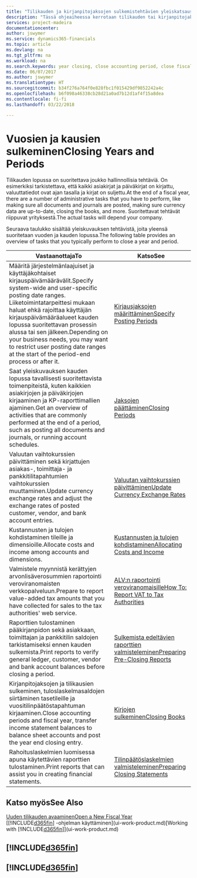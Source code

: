 ```yaml
---
title: "Tilikauden ja kirjanpitojaksojen sulkemistehtävien yleiskatsaus | Microsoft Docs"
description: "Tässä ohjeaiheessa kerrotaan tilikauden tai kirjanpitojakson sulkemistehtävistä, joita ovat esimerkiksi varmistaminen, että asiakirjat ja päiväkirjat on kirjattu, ja pankkitilien saldojen tarkistaminen."
services: project-madeira
documentationcenter: 
author: jswymer
ms.service: dynamics365-financials
ms.topic: article
ms.devlang: na
ms.tgt_pltfrm: na
ms.workload: na
ms.search.keywords: year closing, close accounting period, close fiscal year, bank account detailed trial balance
ms.date: 06/07/2017
ms.author: jswymer
ms.translationtype: HT
ms.sourcegitcommit: b34f276a764f0e828fbc1f015429df9852242a4c
ms.openlocfilehash: b6f098a46338cb28d21a0ad7b12d1af4f15a8dea
ms.contentlocale: fi-fi
ms.lasthandoff: 03/22/2018

---
```

# <a name="closing-years-and-periods"></a><span data-ttu-id="11293-103">Vuosien ja kausien sulkeminen</span><span class="sxs-lookup"><span data-stu-id="11293-103">Closing Years and Periods</span></span>
<span data-ttu-id="11293-104">Tilikauden lopussa on suoritettava joukko hallinnollisia tehtäviä. On esimerkiksi tarkistettava, että kaikki asiakirjat ja päiväkirjat on kirjattu, valuuttatiedot ovat ajan tasalla ja kirjat on suljettu.</span><span class="sxs-lookup"><span data-stu-id="11293-104">At the end of a fiscal year, there are a number of administrative tasks that you have to perform, like making sure all documents and journals are posted, making sure currency data are up-to-date, closing the books, and more.</span></span> <span data-ttu-id="11293-105">Suoritettavat tehtävät riippuvat yrityksestä.</span><span class="sxs-lookup"><span data-stu-id="11293-105">The actual tasks will depend your company.</span></span>

<span data-ttu-id="11293-106">Seuraava taulukko sisältää yleiskuvauksen tehtävistä, joita yleensä suoritetaan vuoden ja kauden lopussa.</span><span class="sxs-lookup"><span data-stu-id="11293-106">The following table provides an overview of tasks that you typically perform to close a year and period.</span></span>

| <span data-ttu-id="11293-107">Vastaanottaja</span><span class="sxs-lookup"><span data-stu-id="11293-107">To</span></span> | <span data-ttu-id="11293-108">Katso</span><span class="sxs-lookup"><span data-stu-id="11293-108">See</span></span> |
| --- | --- |
| <span data-ttu-id="11293-109">Määritä järjestelmänlaajuiset ja käyttäjäkohtaiset kirjauspäivämäärävälit.</span><span class="sxs-lookup"><span data-stu-id="11293-109">Specify system-wide and user-specific posting date ranges.</span></span> <span data-ttu-id="11293-110">Liiketoimintatarpeittesi mukaan haluat ehkä rajoittaa käyttäjän kirjauspäivämääräalueet kauden lopussa suoritettavan prosessin alussa tai sen jälkeen.</span><span class="sxs-lookup"><span data-stu-id="11293-110">Depending on your business needs, you may want to restrict user posting date ranges at the start of the period-end process or after it.</span></span> |[<span data-ttu-id="11293-111">Kirjausjaksojen määrittäminen</span><span class="sxs-lookup"><span data-stu-id="11293-111">Specify Posting Periods</span></span>](finance-how-specify-posting-periods.md) |
| <span data-ttu-id="11293-112">Saat yleiskuvauksen kauden lopussa tavallisesti suoritettavista toimenpiteistä, kuten kaikkien asiakirjojen ja päiväkirjojen kirjaaminen ja KP-raporttimallien ajaminen.</span><span class="sxs-lookup"><span data-stu-id="11293-112">Get an overview of activities that are commonly performed at the end of a period, such as posting all documents and journals, or running account schedules.</span></span> |[<span data-ttu-id="11293-113">Jaksojen päättäminen</span><span class="sxs-lookup"><span data-stu-id="11293-113">Closing Periods</span></span>](year-how-complete-period-end-processes.md) |
| <span data-ttu-id="11293-114">Valuutan vaihtokurssien päivittäminen sekä kirjattujen asiakas-, toimittaja- ja pankkitilitapahtumien vaihtokurssien muuttaminen.</span><span class="sxs-lookup"><span data-stu-id="11293-114">Update currency exchange rates and adjust the exchange rates of posted customer, vendor, and bank account entries.</span></span> |[<span data-ttu-id="11293-115">Valuutan vaihtokurssien päivittäminen</span><span class="sxs-lookup"><span data-stu-id="11293-115">Update Currency Exchange Rates</span></span>](finance-how-update-currencies.md) |
| <span data-ttu-id="11293-116">Kustannusten ja tulojen kohdistaminen tileille ja dimensioille.</span><span class="sxs-lookup"><span data-stu-id="11293-116">Allocate costs and income among accounts and dimensions.</span></span> |[<span data-ttu-id="11293-117">Kustannusten ja tulojen kohdistaminen</span><span class="sxs-lookup"><span data-stu-id="11293-117">Allocating Costs and Income</span></span>](year-allocate-costs-income.md) |
| <span data-ttu-id="11293-118">Valmistele myynnistä kerättyjen arvonlisäverosummien raportointi veroviranomaisten verkkopalveluun.</span><span class="sxs-lookup"><span data-stu-id="11293-118">Prepare to report value-added tax amounts that you have collected for sales to the tax authorities' web service.</span></span> |[<span data-ttu-id="11293-119">ALV:n raportointi veroviranomaisille</span><span class="sxs-lookup"><span data-stu-id="11293-119">How To: Report VAT to Tax Authorities</span></span>](finance-how-report-vat.md)|
| <span data-ttu-id="11293-120">Raporttien tulostaminen pääkirjanpidon sekä asiakkaan, toimittajan ja pankkitilin saldojen tarkistamiseksi ennen kauden sulkemista.</span><span class="sxs-lookup"><span data-stu-id="11293-120">Print reports to verify general ledger, customer, vendor and bank account balances before closing a period.</span></span> |[<span data-ttu-id="11293-121">Sulkemista edeltävien raporttien valmisteleminen</span><span class="sxs-lookup"><span data-stu-id="11293-121">Preparing Pre-Closing Reports</span></span>](year-prepare-preclose-reports.md) |
| <span data-ttu-id="11293-122">Kirjanpitojaksojen ja tilikausien sulkeminen, tuloslaskelmasaldojen siirtäminen tasetileille ja vuositilinpäätöstapahtuman kirjaaminen.</span><span class="sxs-lookup"><span data-stu-id="11293-122">Close accounting periods and fiscal year, transfer income statement balances to balance sheet accounts and post the year end closing entry.</span></span> |[<span data-ttu-id="11293-123">Kirjojen sulkeminen</span><span class="sxs-lookup"><span data-stu-id="11293-123">Closing Books</span></span>](year-close-books.md) |
| <span data-ttu-id="11293-124">Rahoituslaskelmien luomisessa apuna käytettävien raporttien tulostaminen.</span><span class="sxs-lookup"><span data-stu-id="11293-124">Print reports that can assist you in creating financial statements.</span></span> |[<span data-ttu-id="11293-125">Tilinpäätöslaskelmien valmisteleminen</span><span class="sxs-lookup"><span data-stu-id="11293-125">Preparing Closing Statements</span></span>](year-prepare-close-statement.md) |

## <a name="see-also"></a><span data-ttu-id="11293-126">Katso myös</span><span class="sxs-lookup"><span data-stu-id="11293-126">See Also</span></span>
[<span data-ttu-id="11293-127">Uuden tilikauden avaaminen</span><span class="sxs-lookup"><span data-stu-id="11293-127">Open a New Fiscal Year</span></span>](finance-how-open-new-fiscal-year.md)  
<span data-ttu-id="11293-128">[[!INCLUDE[d365fin](includes/d365fin_md.md)] -ohjelman käyttäminen](ui-work-product.md)</span><span class="sxs-lookup"><span data-stu-id="11293-128">[Working with [!INCLUDE[d365fin](includes/d365fin_md.md)]](ui-work-product.md)</span></span>

## [!INCLUDE[d365fin](includes/free_trial_md.md)]  
## [!INCLUDE[d365fin](includes/training_link_md.md)]

